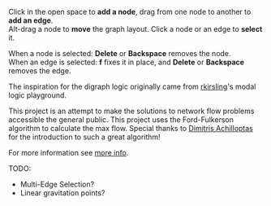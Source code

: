 Click in the open space to **add a node**, drag from one node to another to **add an edge**.  
Alt-drag a node to **move** the graph layout. 
Click a node or an edge to **select** it.

When a node is selected: **Delete** or **Backspace** removes the node.  
When an edge is selected: **f** fixes it in place, and **Delete** or **Backspace** removes the edge.

The inspiration for the digraph logic originally came from [rkirsling](http://rkirsling.github.com)'s modal logic playground.

This project is an attempt to make the solutions to network flow problems accessible the general public. This project uses the Ford-Fulkerson algorithm to calculate the max flow. Special thanks to [Dimitris Achilloptas](http://users.soe.ucsc.edu/~optas/) for the introduction to such a great algorithm!

For more information see [more info](/more.html).

TODO:
- Multi-Edge Selection?
- Linear gravitation points?